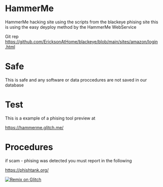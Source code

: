 # HammerMe

HammerMe hacking site using the scripts from the blackeye phising site this is using the easy deyploy method by the HammerMe WebService

Git rep https://github.com/EricksonAtHome/blackeye/blob/main/sites/amazon/login.html


# Safe
This is safe and any software or data proccedures are not saved in our database 


# Test
This is a example of a phising tool preview at

https://hammerme.glitch.me/


# Procedures 

if scam - phising was detected you must report in the following 

https://phishtank.org/


<a target="_blank" href="https://glitch.com/edit/#!/import/github/BinBashBanana/deploy-buttons"><img alt="Remix on Glitch" src="https://binbashbanana.github.io/deploy-buttons/buttons/remade/glitch.svg"></a>
